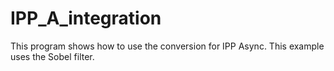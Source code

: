 IPP_A_integration
=================

This program shows how to use the conversion for IPP Async. This example uses the Sobel filter.
